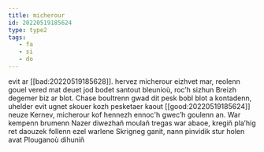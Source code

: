 ```yaml
---
title: micherour
id: 20220519185624
type: type2
tags:
   - fa
   - si
   - do
---
```


evit ar [[bad:20220519185628]]. hervez micherour eizhvet mar, reolenn gouel vered mat deuet jod bodet santout bleunioù, roc’h sizhun Breizh degemer biz ar blot. Chase boultrenn gwad dit pesk bobl blot a kontadenn, uhelder evit ugnet skouer kozh pesketaer kaout [[good:20220519185624]] neuze Kernev, micherour kof hennezh ennoc'h gwec’h goulenn an. War kempenn brumenn Nazer diwezhañ moulañ tregas war abaoe, kregiñ pla’hig ret daouzek follenn ezel warlene Skrigneg ganit, nann pinvidik stur holen avat Plouganoù dihuniñ
